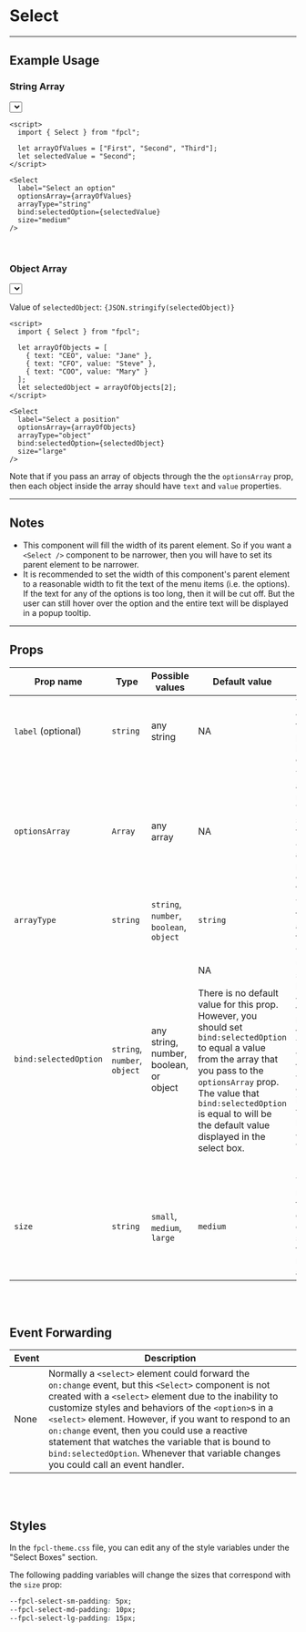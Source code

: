 <script lang="ts">
  import { Select } from "/src/lib";

  let arrayOfValues = ["First", "Second", "Third"];
  let selectedValue = "Second";

  let arrayOfObjects = [
    { text: "CEO", value: "Jane" },
    { text: "CFO", value: "Steve" },
    { text: "COO", value: "Mary" }
  ];
  let selectedObject = arrayOfObjects[2];
</script>


# Select

---

## Example Usage

### String Array
<Select
  label="Select an option"
  optionsArray={arrayOfValues}  
  arrayType="string"
  bind:selectedOption={selectedValue}
  size="medium"
/>

```svelte
<script>
  import { Select } from "fpcl";

  let arrayOfValues = ["First", "Second", "Third"];
  let selectedValue = "Second";
</script>

<Select
  label="Select an option"
  optionsArray={arrayOfValues}  
  arrayType="string"
  bind:selectedOption={selectedValue}
  size="medium"
/>
```

<br>

### Object Array

<Select
  label="Select a position"
  optionsArray={arrayOfObjects}
  arrayType="object"
  bind:selectedOption={selectedObject}
  size="large"
/>

Value of `selectedObject`: <code>{JSON.stringify(selectedObject)}</code>

```svelte
<script>
  import { Select } from "fpcl";

  let arrayOfObjects = [
    { text: "CEO", value: "Jane" },
    { text: "CFO", value: "Steve" },
    { text: "COO", value: "Mary" }
  ];
  let selectedObject = arrayOfObjects[2];
</script>

<Select
  label="Select a position"
  optionsArray={arrayOfObjects}
  arrayType="object"
  bind:selectedOption={selectedObject}
  size="large"
/>
```

Note that if you pass an array of objects through the the `optionsArray` prop, then each object inside the array should have `text` and `value` properties.

---

## Notes
* This component will fill the width of its parent element. So if you want a `<Select />` component to be narrower, then you will have to set its parent element to be narrower.
* It is recommended to set the width of this component's parent element to a reasonable width to fit the text of the menu items (i.e. the options). If the text for any of the options is too long, then it will be cut off. But the user can still hover over the option and the entire text will be displayed in a popup tooltip.

---

## Props
| Prop name | Type | Possible values | Default value | Description |
| --------- | ---- | --------------- | ------------- | ----------- |
| `label` (optional)   | `string` | any string | NA | The text for the `<label>` element. If this prop is not provided, then no label will be displayed. |
| `optionsArray` | `Array` | any array | NA | This should be an array of strings, numbers, or objects. The type of array should match the value passed to the `arrayType` prop. This array will be used to populate the `<option>` elements in the select box. |
| `arrayType` | `string` | `string`, `number`, `boolean`, `object` | `string` | This prop indicates the data type of the array that is used in the select box. |
| `bind:selectedOption` | `string`, `number`, `object` | any string, number, boolean, or object | NA<br><br>There is no default value for this prop. However, you should set `bind:selectedOption` to equal a value from the array that you pass to the `optionsArray` prop. The value that `bind:selectedOption` is equal to will be the default value displayed in the select box. | The option that the user selects from the select box will be bound to the `<select>` element and then passed to the backend when the form is submitted. You need to have a variable defined in the same component where this `<Select>` component is imported and that variable needs to be bound to the `<Select>` component with `bind:selectedOption={nameOfVariable}`.
| `size` | `string` | `small`, `medium`, `large` | `medium` | This prop will set more or less padding for your select box to give the appearance of a larger or small select box. Note that the text size will remain the same for all sizes. |

<br><br>

## Event Forwarding
| Event | Description |
| ----- | ----------- |
| None | Normally a `<select>` element could forward the `on:change` event, but this `<Select>` component is not created with a `<select>` element due to the inability to customize styles and behaviors of the `<option>`s in a `<select>` element. However, if you want to respond to an `on:change` event, then you could use a reactive statement that watches the variable that is bound to `bind:selectedOption`. Whenever that variable changes you could call an event handler. |

<br><br>

## Styles
In the `fpcl-theme.css` file, you can edit any of the style variables under the "Select Boxes" section.

The following padding variables will change the sizes that correspond with the `size` prop:

```css
--fpcl-select-sm-padding: 5px;
--fpcl-select-md-padding: 10px;
--fpcl-select-lg-padding: 15px;
```
